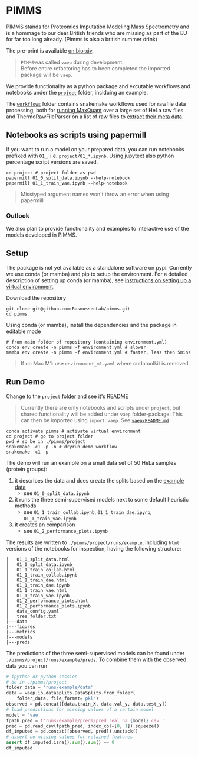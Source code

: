 # PIMMS

PIMMS stands for Proteomics Imputation Modeling Mass Spectrometry 
and is a hommage to our dear British friends 
who are missing as part of the EU for far too long already.
(Pimms is also a british summer drink)

The pre-print is available [on biorxiv](https://www.biorxiv.org/content/10.1101/2023.01.12.523792v1).


> `PIMMS`was called `vaep` during development.  
> Before entire refactoring has to been completed the imported package will be
`vaep`.

We provide functionality as a python package and excutable workflows and notebooks 
under the [`project`](project) folder, inclduing an example.

The [`workflows`](workflows) folder contains snakemake workflows used for rawfile data processing, 
both for [running MaxQuant](workflows\maxquant) over a large set of HeLa raw files 
and ThermoRawFileParser on a list of raw files to [extract their meta data](workflows\metadata).

## Notebooks as scripts using papermill

If you want to run a model on your prepared data, you can run notebooks prefixed with 
`01_`, i.e. `project/01_*.ipynb`. Using jupytext also python percentage script versions
are saved.

```
cd project # project folder as pwd
papermill 01_0_split_data.ipynb --help-notebook
papermill 01_1_train_vae.ipynb --help-notebook
```

> Misstyped argument names won't throw an error when using papermill

### Outlook

We also plan to provide functionality and examples to interactive use of the 
models developed in PIMMS.

## Setup
The package is not yet available as a standalone software on pypi. Currently we use 
conda (or mamba) and pip to setup the environment. For a detailed description of setting up
conda (or mamba), see [instructions on setting up a virtual environment](docs/venv_setup.md).

Download the repository

```
git clone git@github.com:RasmussenLab/pimms.git
cd pimms
```

Using conda (or mamba), install the dependencies and the package in editable mode

```
# from main folder of repository (containing environment.yml)
conda env create -n pimms -f environment.yml # slower
mamba env create -n pimms -f environment.yml # faster, less then 5mins
```

> If on Mac M1: use  `environment_m1.yaml` where cudatoolkit is removed.

## Run Demo

Change to the [`project` folder](./project) and see it's [README](project/README.md)

> Currently there are only notebooks and scripts under `project`, 
> but shared functionality will be added under `vaep` folder-package: This can 
> then be imported using `import vaep`. See [`vaep/README.md`](vaep/README.md)

```
conda activate pimms # activate virtual environment
cd project # go to project folder
pwd # so be in ./pimms/project
snakemake -c1 -p -n # dryrun demo workflow
snakemake -c1 -p
```

The demo will run an example on a small data set of 50 HeLa samples (protein groups):
  1. it describes the data and does create the splits based on the [example data](project/data/dev_datasets/HeLa_6070/README.md)
     - see `01_0_split_data.ipynb`
  2. it runs the three semi-supervised models next to some default heuristic methods
     - see `01_1_train_collab.ipynb`, `01_1_train_dae.ipynb`, `01_1_train_vae.ipynb`
  3. it creates an comparison
     - see `01_2_performance_plots.ipynb`

The results are written to `./pimms/project/runs/example`, including `html` versions of the 
notebooks for inspection, having the following structure:

```
│   01_0_split_data.html
│   01_0_split_data.ipynb
│   01_1_train_collab.html
│   01_1_train_collab.ipynb
│   01_1_train_dae.html
│   01_1_train_dae.ipynb
│   01_1_train_vae.html
│   01_1_train_vae.ipynb
│   01_2_performance_plots.html
│   01_2_performance_plots.ipynb
│   data_config.yaml
│   tree_folder.txt
|---data
|---figures
|---metrics
|---models
|---preds
```

The predictions of the three semi-supervised models can be found under `./pimms/project/runs/example/preds`.
To combine them with the observed data you can run

```python
# ipython or python session
# be in ./pimms/project
folder_data = 'runs/example/data'
data = vaep.io.datasplits.DataSplits.from_folder(
    folder_data, file_format='pkl')
observed = pd.concat([data.train_X, data.val_y, data.test_y])
# load predictions for missing values of a certain model
model = 'vae'
fpath_pred = f'runs/example/preds/pred_real_na_{model}.csv '
pred = pd.read_csv(fpath_pred, index_col=[0, 1]).squeeze()
df_imputed = pd.concat([observed, pred]).unstack()
# assert no missing values for retained features
assert df_imputed.isna().sum().sum() == 0
df_imputed
```


<!-- ### Setup using pip

> Dependecies are currently provided through `environment.yml`, see above

From GitHub
```
pip install git+https://github.com/RasmussenLab/pimms.git
```

Using the clone repository
```
pip install /path/to/cloned/folder 
```

And using the cloned repository for an editable installation
```
pip install -e /path/to/cloned/folder 
```

## Overview vaep package -->


